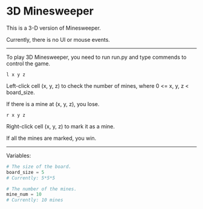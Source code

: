 # 3D Minesweeper

This is a 3-D version of Minesweeper.

Currently, there is no UI or mouse events.

-------------------------------------------------------

To play 3D Minesweeper, you need to run run.py and type commends to control the game.



```
l x y z
```

Left-click cell (x, y, z) to check the number of mines, where 0 <= x, y, z < board_size.

If there is a mine at (x, y, z), you lose.




```
r x y z
```

Right-click cell (x, y, z) to mark it as a mine.

If all the mines are marked, you win.

-------------------------------------------------------

Variables:

``` Python
# The size of the board.
board_size = 5
# Currently: 5*5*5

# The number of the mines.
mine_num = 10
# Currently: 10 mines
```
